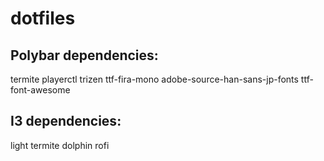 # dotfiles

## Polybar dependencies:

termite
playerctl
trizen
ttf-fira-mono
adobe-source-han-sans-jp-fonts
ttf-font-awesome

## I3 dependencies:
light
termite
dolphin
rofi


